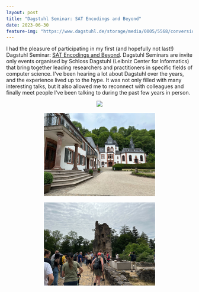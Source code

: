 ```yaml
---
layout: post
title: "Dagstuhl Seminar: SAT Encodings and Beyond"
date: 2023-06-30
feature-img: "https://www.dagstuhl.de/storage/media/0005/5568/conversions/23261.01.l.jpg"
---
```


I had the pleasure of participating in my first (and hopefully not last!) Dagstuhl Seminar: [SAT Encodings and Beyond](https://www.dagstuhl.de/23261). Dagstuhl Seminars are invite only events organised by Schloss Dagstuhl (Leibniz Center for Informatics) that bring together leading researchers and practitioners in specific fields of computer science. I've been hearing a lot about Dagstuhl over the years, and the experience lived up to the hype. It was not only filled with many interesting talks, but it also allowed me to reconnect with colleagues and finally meet people I've been talking to during the past few years in person.

<p align="center">
<img src="https://www.dagstuhl.de/storage/media/0005/5568/conversions/23261.01.l.jpg" width="300">
</p>

<p align="center">
<img src="/blog/images/2023-06-daghstul-1.jpg" width="300">
</p>

<p align="center">
<img src="/blog/images/2023-06-daghstul-2.jpg" width="300">
</p>
